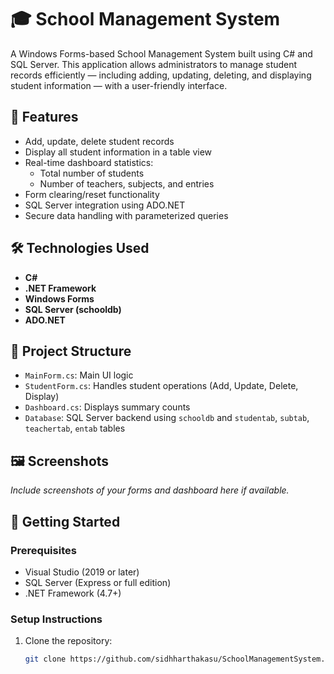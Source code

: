 # 🎓 School Management System

A Windows Forms-based School Management System built using C# and SQL Server. This application allows administrators to manage student records efficiently — including adding, updating, deleting, and displaying student information — with a user-friendly interface.

## 📌 Features

- Add, update, delete student records
- Display all student information in a table view
- Real-time dashboard statistics:
  - Total number of students
  - Number of teachers, subjects, and entries
- Form clearing/reset functionality
- SQL Server integration using ADO.NET
- Secure data handling with parameterized queries

## 🛠️ Technologies Used

- **C#**
- **.NET Framework**
- **Windows Forms**
- **SQL Server (schooldb)**
- **ADO.NET**

## 📂 Project Structure

- `MainForm.cs`: Main UI logic
- `StudentForm.cs`: Handles student operations (Add, Update, Delete, Display)
- `Dashboard.cs`: Displays summary counts
- `Database`: SQL Server backend using `schooldb` and `studentab`, `subtab`, `teachertab`, `entab` tables

## 🖼️ Screenshots

*Include screenshots of your forms and dashboard here if available.*

## 🚀 Getting Started

### Prerequisites

- Visual Studio (2019 or later)
- SQL Server (Express or full edition)
- .NET Framework (4.7+)

### Setup Instructions

1. Clone the repository:
   ```bash
   git clone https://github.com/sidhharthakasu/SchoolManagementSystem.git
